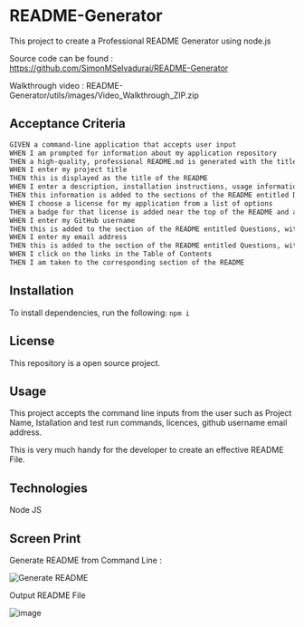 # README-Generator

This project to create a Professional README Generator using node.js

Source code can be found : https://github.com/SimonMSelvadurai/README-Generator

Walkthrough video : README-Generator/utils/images/Video_Walkthrough_ZIP.zip


## Acceptance Criteria

```md
GIVEN a command-line application that accepts user input
WHEN I am prompted for information about my application repository
THEN a high-quality, professional README.md is generated with the title of my project and sections entitled Description, Table of Contents, Installation, Usage, License, Contributing, Tests, and Questions
WHEN I enter my project title
THEN this is displayed as the title of the README
WHEN I enter a description, installation instructions, usage information, contribution guidelines, and test instructions
THEN this information is added to the sections of the README entitled Description, Installation, Usage, Contributing, and Tests
WHEN I choose a license for my application from a list of options
THEN a badge for that license is added near the top of the README and a notice is added to the section of the README entitled License that explains which license the application is covered under
WHEN I enter my GitHub username
THEN this is added to the section of the README entitled Questions, with a link to my GitHub profile
WHEN I enter my email address
THEN this is added to the section of the README entitled Questions, with instructions on how to reach me with additional questions
WHEN I click on the links in the Table of Contents
THEN I am taken to the corresponding section of the README
```

## Installation

To install dependencies, run the following:
` npm i `

## License

This repository is a open source project.

## Usage

This project accepts the command line inputs from the user such as Project Name, Istallation and test run
commands, licences, github username email address.

This is very much handy for the developer to create an effective README File.

## Technologies

Node JS

## Screen Print 
Generate README from Command Line : 

![Generate README](https://user-images.githubusercontent.com/80757990/127107332-4c1f08aa-e98d-45ac-b4d5-f0aa0a1fae7e.png)

Output README File 

![image](https://user-images.githubusercontent.com/80757990/127107451-4de9c9ce-36e2-458a-81a6-47789a32a33a.png)


